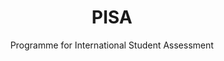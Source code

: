 ---
title: PISA
subtitle: Programme for International Student Assessment
summary: "Programme for International Student Assessment."
tags:
- PISA
categories:
weight: 5

image:
  preview_only: true

build:
  render: never

# Optional external URL for project (replaces project detail page).
external_link: "https://fisiquimicamente.com/recursos-fisica-quimica/formacion-profesorado/master/curriculum/pisa"
---